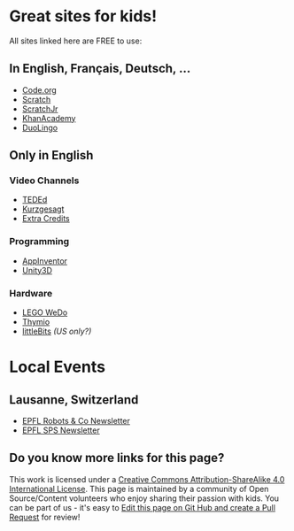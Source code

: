 # Great sites for kids!

All sites linked here are FREE to use:

## In English, Français, Deutsch, ...

* [Code.org](https://code.org)
* [Scratch](https://scratch.mit.edu)
* [ScratchJr](http://www.scratchjr.org)
* [KhanAcademy](https://www.khanacademy.org)
* [DuoLingo](https://www.duolingo.com)

## Only in English 

### Video Channels

* [TEDEd](https://ed.ted.com)
* [Kurzgesagt](https://www.youtube.com/user/Kurzgesagt)
* [Extra Credits](https://www.youtube.com/channel/UCCODtTcd5M1JavPCOr_Uydg)

### Programming

* [AppInventor](http://appinventor.mit.edu/explore/)
* [Unity3D](https://unity3d.com)

### Hardware

* [LEGO WeDo](https://education.lego.com/en-us/elementary/shop/wedo-2)
* [Thymio](https://www.thymio.org)
* [littleBits](http://littlebits.cc) _(US only?)_

# Local Events
## Lausanne, Switzerland 
* [EPFL Robots & Co Newsletter](https://actu.epfl.ch/newsletter/subscribe/318/)
* [EPFL SPS Newsletter](https://actu.epfl.ch/newsletter/subscribe/357/)

## Do you know more links for this page?

This work is licensed under a [Creative Commons Attribution-ShareAlike 4.0 International License](https://creativecommons.org/licenses/by-sa/4.0/). This page is maintained by a community of Open Source/Content volunteers who enjoy sharing their passion with kids.  You can be part of us - it's easy to [Edit this page on Git Hub and create a Pull Request](https://github.com/vorburger/kids-edutainment-links/edit/master/README.md) for review!

